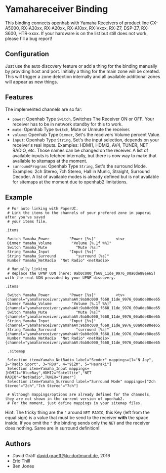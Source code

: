 # Yamahareceiver Binding

This binding connects openhab with Yamaha Receivers of product line CX-A5000, RX-A30xx, RX-A20xx, RX-A10xx, RX-Vxxx, RX-Z7, DSP-Z7, RX-S600, HTR-xxxx.
If your hardware is on the list but still does not work, please fill a bug report!

## Configuration

Just use the auto discovery feature or add a thing for the binding manually
by providing host and port.
Initially a thing for the main zone will be created. This will trigger a zone
detection internally and all available additional zones will appear as new things.

## Features
The implemented channels are so far:

* `power`: Openhab Type `Switch`, Switches The Receiver ON or OFF. Your receiver has to be in network standby for this to work.
* `mute`: Openhab Type `Switch`, Mute or Unmute the receiver.
* `volume`: Openhab Type `Dimmer`, Set's the receivers Volume percent Value.
* `input`: Openhab Type `String`, Set's the input selection, depends on your receiver's real inputs. Examples: HDMI1, HDMI2, AV4, TUNER, NET RADIO, etc. Those names can be changed on the receiver. A list of available inputs is fetched internally, but there is now way to make that available to sitemaps at the moment.
* `surroundProgram`: Openhab Type `String`, Set's the surround Mode. Examples: 2ch Stereo, 7ch Stereo, Hall in Munic, Straight, Surround Decoder. A list of available modes is already defined but is not available for sitemaps at the moment due to openhab2 limitations.
 
## Example

     # For auto linking with PaperUI.
     # Link the items to the channels of your prefered zone in paperui after you've saved
     # your items file.
     
    .items

     Switch Yamaha_Power         "Power [%s]"         <tv> 
     Dimmer Yamaha_Volume         "Volume [%.1f %%]"       
     Switch Yamaha_Mute             "Mute [%s]"            
     String Yamaha_Input         "Input [%s]"              
     String Yamaha_Surround         "surround [%s]"        
     Number Yamaha_NetRadio  "Net Radio" <netRadio> 
	 
	 # Manually linking
	 # Replace the UPNP UDN (here: 9ab0c000_f668_11de_9976_00a0de88ee65) with the real UDN provided by your UPNP discovery.
	 
    .items

     Switch Yamaha_Power         "Power [%s]"         <tv> {channel="yamahareceiver:yamahaAV:9ab0c000_f668_11de_9976_00a0de88ee65:MAIN_ZONE:power"}
     Dimmer Yamaha_Volume         "Volume [%.1f %%]"       {channel="yamahareceiver:yamahaAV:9ab0c000_f668_11de_9976_00a0de88ee65:MAIN_ZONE:volume"}
     Switch Yamaha_Mute             "Mute [%s]"            {channel="yamahareceiver:yamahaAV:9ab0c000_f668_11de_9976_00a0de88ee65:MAIN_ZONE:mute"}
     String Yamaha_Input         "Input [%s]"              {channel="yamahareceiver:yamahaAV:9ab0c000_f668_11de_9976_00a0de88ee65:MAIN_ZONE:input"}
     String Yamaha_Surround         "surround [%s]"        {channel="yamahareceiver:yamahaAV:9ab0c000_f668_11de_9976_00a0de88ee65:MAIN_ZONE:surroundProgram"}
     Number Yamaha_NetRadio  "Net Radio" <netRadio>        {channel="yamahareceiver:yamahaAV:9ab0c000_f668_11de_9976_00a0de88ee65:MAIN_ZONE:netradiotune"}
 
     .sitemap

     Selection item=Yamaha_NetRadio label="Sender" mappings=[1="N Joy", 2="Radio Sport", 3="RDU", 4="91ZM", 5="Hauraki"]
     Selection item=Yamaha_Input mappings=[HDMI1="BlueRay",HDMI2="Satellite","NET RADIO"="NetRadio",TUNER="Tuner"]
     Selection item=Yamaha_Surround label="Surround Mode" mappings=["2ch Stereo"="2ch","7ch Stereo"="7ch"]
	 
	 # Although mappings/options are already defined for the channels, they are not shown in the current version of openhab2.
	 # For the moment, just define mappings in your sitemap files.

Hint: The tricky thing are the `"` around `NET RADIO`, this Key (left from the equal sign) is a value that must be send to the receiver **with** the space inside. If you omit the `"` the binding sends only the `NET` and the receiver does nothing. Same are in surround definition!

## Authors
 * David Gräff <david.graeff@tu-dortmund.de>, 2016
 * Eric Thill
 * Ben Jones